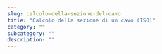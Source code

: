 ```yaml
---
slug: calcolo-della-sezione-del-cavo
title: "Calcolo della sezione di un cavo (ISO)"
category: ""
subcategory: ""
description: ""
---
```


